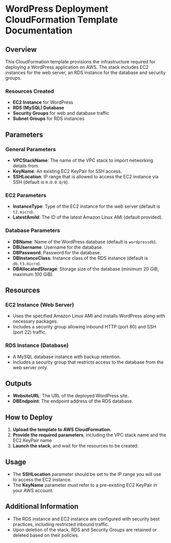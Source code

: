 
# WordPress Deployment CloudFormation Template Documentation

## Overview

This CloudFormation template provisions the infrastructure required for deploying a WordPress application on AWS. The stack includes EC2 instances for the web server, an RDS instance for the database and security groups.

### Resources Created

-   **EC2 Instance** for WordPress
-   **RDS (MySQL) Database**
-   **Security Groups** for web and database traffic
-   **Subnet Groups** for RDS instances

## Parameters

### General Parameters

-   **VPCStackName**: The name of the VPC stack to import networking details from.
-   **KeyName**: An existing EC2 KeyPair for SSH access.
-   **SSHLocation**: IP range that is allowed to access the EC2 instance via SSH (default is `0.0.0.0/0`).

### EC2 Parameters

-   **InstanceType**: Type of the EC2 instance for the web server (default is `t2.micro`).
-   **LatestAmiId**: The ID of the latest Amazon Linux AMI (default provided).

### Database Parameters

-   **DBName**: Name of the WordPress database (default is `wordpressdb`).
-   **DBUsername**: Username for the database.
-   **DBPassword**: Password for the database.
-   **DBInstanceClass**: Instance class of the RDS instance (default is `db.t3.micro`).
-   **DBAllocatedStorage**: Storage size of the database (minimum 20 GiB, maximum 100 GiB).

## Resources

### EC2 Instance (Web Server)

-   Uses the specified Amazon Linux AMI and installs WordPress along with necessary packages.
-   Includes a security group allowing inbound HTTP (port 80) and SSH (port 22) traffic.

### RDS Instance (Database)

-   A MySQL database instance with backup retention.
-   Includes a security group that restricts access to the database from the web server only.

## Outputs

-   **WebsiteURL**: The URL of the deployed WordPress site.
-   **DBEndpoint**: The endpoint address of the RDS database.

## How to Deploy

1.  **Upload the template to AWS CloudFormation.**
2.  **Provide the required parameters**, including the VPC stack name and the EC2 KeyPair name
3.  **Launch the stack**, and wait for the resources to be created.

## Usage

-   The **SSHLocation** parameter should be set to the IP range you will use to access the EC2 instance.
-   The **KeyName** parameter must refer to a pre-existing EC2 KeyPair in your AWS account.

## Additional Information

-   The RDS instance and EC2 instance are configured with security best practices, including restricted inbound traffic.
-   Upon deletion of the stack, RDS and Security Groups are retained or deleted based on their policies.